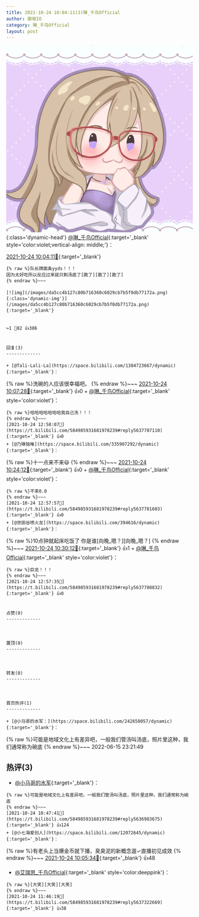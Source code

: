 ```yaml
---
title: 2021-10-24 10:04:11(3)琳_千鸟Official
author: 御坂IO
category: 琳_千鸟Official
layout: post
---
```


![img](/images/c0a88f85ebd0d056f37b114e0748e69556c8b488.jpg){:class='dynamic-head'}
[@琳_千鸟Official](https://space.bilibili.com/1620923329/dynamic){:target='_blank' style='color:violet;vertical-align: middle;'}：

[2021-10-24 10:04:11🔗](https://t.bilibili.com/584985931681978239){:target='_blank'}

~~~
{% raw %}队长牌面条yyds！！！
因为太好吃所以反应过来就只剩汤底了[跪了][跪了][跪了]
{% endraw %}~~~

[![img](/images/da5cc4b127c80b716360c6029cb7b5f0db77172a.png){:class='dynamic-img'}](/images/da5cc4b127c80b716360c6029cb7b5f0db77172a.png){:target='_blank'}


↪️1 💬82 👍386


回复(3)
-------------

+ [@Tali-Lali-La](https://space.bilibili.com/1384723667/dynamic){:target='_blank'}：
~~~
{% raw %}洗碗的人应该很幸福吧。
{% endraw %}~~~
[2021-10-24 10:07:28🔗](https://t.bilibili.com/584985931681978239#reply5636776515){:target='_blank'} 👍0
    + [@琳_千鸟Official](https://space.bilibili.com/1620923329/dynamic){:target='_blank' style='color:violet'}：
~~~
{% raw %}哈哈哈哈哈哈哈我自己洗！！！
{% endraw %}~~~
[2021-10-24 12:58:07🔗](https://t.bilibili.com/584985931681978239#reply5637787110){:target='_blank'} 👍0
+ [@乃琳独唯](https://space.bilibili.com/335907292/dynamic){:target='_blank'}：
~~~
{% raw %}十一点来不来😃
{% endraw %}~~~
[2021-10-24 10:24:12🔗](https://t.bilibili.com/584985931681978239#reply5636865797){:target='_blank'} 👍0
    + [@琳_千鸟Official](https://space.bilibili.com/1620923329/dynamic){:target='_blank' style='color:violet'}：
~~~
{% raw %}不来0.0
{% endraw %}~~~
[2021-10-24 12:57:57🔗](https://t.bilibili.com/584985931681978239#reply5637781603){:target='_blank'} 👍0
+ [@世田谷喷火龙](https://space.bilibili.com/394616/dynamic){:target='_blank'}：
~~~
{% raw %}10点钟就起床吃饭了 你是谁[向晚_嗯？][向晚_嗯？]
{% endraw %}~~~
[2021-10-24 10:30:12🔗](https://t.bilibili.com/584985931681978239#reply5636888496){:target='_blank'} 👍1
    + [@琳_千鸟Official](https://space.bilibili.com/1620923329/dynamic){:target='_blank' style='color:violet'}：
~~~
{% raw %}巨龙！！！
{% endraw %}~~~
[2021-10-24 12:57:35🔗](https://t.bilibili.com/584985931681978239#reply5637780832){:target='_blank'} 👍0


点赞(0)
-------------



置顶(0)
-------------



转发(0)
-------------



首页热评(1)
-------------

+ [@小马哥的水军：](https://space.bilibili.com/242650057/dynamic){:target='_blank'}：
~~~
{% raw %}可能是地域文化上有差异吧，一般我们管汤叫汤底，照片里这种，我们通常称为碗底
{% endraw %}~~~
2022-06-15 23:21:49


热评(3)
-------------

+ [@小马哥的水军](https://space.bilibili.com/242650057/dynamic){:target='_blank'}：
~~~
{% raw %}可能是地域文化上有差异吧，一般我们管汤叫汤底，照片里这种，我们通常称为碗底
{% endraw %}~~~
[2021-10-24 10:47:41🔗](https://t.bilibili.com/584985931681978239#reply5636983675){:target='_blank'} 👍124
+ [@小七海爱创人](https://space.bilibili.com/12072645/dynamic){:target='_blank'}：
~~~
{% raw %}有老头上当爆金币就下播，臭臭泥的新概念遛✓直播初见成效
{% endraw %}~~~
[2021-10-24 10:05:34🔗](https://t.bilibili.com/584985931681978239#reply5636767402){:target='_blank'} 👍48
+ [@艾瑞思_千鸟Official](https://space.bilibili.com/1090010845/dynamic){:target='_blank' style='color:deeppink'}：
~~~
{% raw %}[大笑][大笑][大笑]
{% endraw %}~~~
[2021-10-24 11:46:19🔗](https://t.bilibili.com/584985931681978239#reply5637322669){:target='_blank'} 👍38


